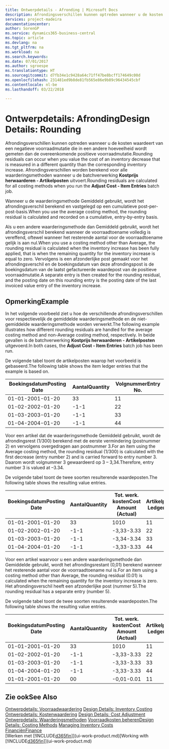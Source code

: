 ```yaml
---
title: Ontwerpdetails - Afronding | Microsoft Docs
description: Afrondingsverschillen kunnen optreden wanneer u de kosten waardeert van een negatieve voorraadmutatie die in een andere hoeveelheid wordt gemeten dan de overeenkomende positieve voorraadmutatie. Afrondingsverschillen worden berekend voor alle waarderingsmethoden wanneer u de batchverwerking **Kostprijs herwaarderen - Artikelposten** uitvoert.
services: project-madeira
documentationcenter: 
author: SorenGP
ms.service: dynamics365-business-central
ms.topic: article
ms.devlang: na
ms.tgt_pltfrm: na
ms.workload: na
ms.search.keywords: 
ms.date: 07/01/2017
ms.author: sgroespe
ms.translationtype: HT
ms.sourcegitcommit: d7fb34e1c9428a64c71ff47be8bcff174649c00d
ms.openlocfilehash: 231481ed9b8de81fb565e86e9b89c96434545cbf
ms.contentlocale: nl-be
ms.lasthandoff: 03/22/2018

---
```

# <a name="design-details-rounding"></a><span data-ttu-id="10502-104">Ontwerpdetails: Afronding</span><span class="sxs-lookup"><span data-stu-id="10502-104">Design Details: Rounding</span></span>
<span data-ttu-id="10502-105">Afrondingsverschillen kunnen optreden wanneer u de kosten waardeert van een negatieve voorraadmutatie die in een andere hoeveelheid wordt gemeten dan de overeenkomende positieve voorraadmutatie.</span><span class="sxs-lookup"><span data-stu-id="10502-105">Rounding residuals can occur when you value the cost of an inventory decrease that is measured in a different quantity than the corresponding inventory increase.</span></span> <span data-ttu-id="10502-106">Afrondingsverschillen worden berekend voor alle waarderingsmethoden wanneer u de batchverwerking **Kostprijs herwaarderen - Artikelposten** uitvoert.</span><span class="sxs-lookup"><span data-stu-id="10502-106">Rounding residuals are calculated for all costing methods when you run the **Adjust Cost - Item Entries** batch job.</span></span>  

 <span data-ttu-id="10502-107">Wanneer u de waarderingsmethode Gemiddeld gebruikt, wordt het afrondingsverschil berekend en vastgelegd op een cumulatieve post-per-post-basis.</span><span class="sxs-lookup"><span data-stu-id="10502-107">When you use the average costing method, the rounding residual is calculated and recorded on a cumulative, entry-by-entry basis.</span></span>  

 <span data-ttu-id="10502-108">Als u een andere waarderingsmethode dan Gemiddeld gebruikt, wordt het afrondingsverschil berekend wanneer de voorraadtoename volledig is vereffend, oftewel wanneer het resterende aantal voor de voorraadtoename gelijk is aan nul.</span><span class="sxs-lookup"><span data-stu-id="10502-108">When you use a costing method other than Average, the rounding residual is calculated when the inventory increase has been fully applied, that is when the remaining quantity for the inventory increase is equal to zero.</span></span> <span data-ttu-id="10502-109">Vervolgens is een afzonderlijke post gemaakt voor het afrondingsverschil en de boekingsdatum van deze afrondingspost is de boekingsdatum van de laatst gefactureerde waardepost van de positieve voorraadmutatie.</span><span class="sxs-lookup"><span data-stu-id="10502-109">A separate entry is then created for the rounding residual, and the posting date on this rounding entry is the posting date of the last invoiced value entry of the inventory increase.</span></span>  

## <a name="example"></a><span data-ttu-id="10502-110">Opmerking</span><span class="sxs-lookup"><span data-stu-id="10502-110">Example</span></span>  
 <span data-ttu-id="10502-111">In het volgende voorbeeld ziet u hoe de verschillende afrondingsverschillen voor respectievelijk de gemiddelde waarderingsmethode en de niet-gemiddelde waarderingsmethode worden verwerkt.</span><span class="sxs-lookup"><span data-stu-id="10502-111">The following example illustrates how different rounding residuals are handled for the average costing method and non-Average costing method, respectively.</span></span> <span data-ttu-id="10502-112">In beide gevallen is de batchverwerking **Kostprijs herwaarderen - Artikelposten** uitgevoerd.</span><span class="sxs-lookup"><span data-stu-id="10502-112">In both cases, the **Adjust Cost - Item Entries** batch job has been run.</span></span>  

 <span data-ttu-id="10502-113">De volgende tabel toont de artikelposten waarop het voorbeeld is gebaseerd.</span><span class="sxs-lookup"><span data-stu-id="10502-113">The following table shows the item ledger entries that the example is based on.</span></span>  

|<span data-ttu-id="10502-114">Boekingsdatum</span><span class="sxs-lookup"><span data-stu-id="10502-114">Posting Date</span></span>|<span data-ttu-id="10502-115">Aantal</span><span class="sxs-lookup"><span data-stu-id="10502-115">Quantity</span></span>|<span data-ttu-id="10502-116">Volgnummer</span><span class="sxs-lookup"><span data-stu-id="10502-116">Entry No.</span></span>|  
|------------------|--------------|---------------|  
|<span data-ttu-id="10502-117">01-01-20</span><span class="sxs-lookup"><span data-stu-id="10502-117">01-01-20</span></span>|<span data-ttu-id="10502-118">3</span><span class="sxs-lookup"><span data-stu-id="10502-118">3</span></span>|<span data-ttu-id="10502-119">1</span><span class="sxs-lookup"><span data-stu-id="10502-119">1</span></span>|  
|<span data-ttu-id="10502-120">01-02-20</span><span class="sxs-lookup"><span data-stu-id="10502-120">02-01-20</span></span>|<span data-ttu-id="10502-121">-1</span><span class="sxs-lookup"><span data-stu-id="10502-121">-1</span></span>|<span data-ttu-id="10502-122">2</span><span class="sxs-lookup"><span data-stu-id="10502-122">2</span></span>|  
|<span data-ttu-id="10502-123">01-03-20</span><span class="sxs-lookup"><span data-stu-id="10502-123">03-01-20</span></span>|<span data-ttu-id="10502-124">-1</span><span class="sxs-lookup"><span data-stu-id="10502-124">-1</span></span>|<span data-ttu-id="10502-125">3</span><span class="sxs-lookup"><span data-stu-id="10502-125">3</span></span>|  
|<span data-ttu-id="10502-126">01-04-20</span><span class="sxs-lookup"><span data-stu-id="10502-126">04-01-20</span></span>|<span data-ttu-id="10502-127">-1</span><span class="sxs-lookup"><span data-stu-id="10502-127">-1</span></span>|<span data-ttu-id="10502-128">4</span><span class="sxs-lookup"><span data-stu-id="10502-128">4</span></span>|  

 <span data-ttu-id="10502-129">Voor een artikel dat de waarderingsmethode Gemiddeld gebruikt, wordt de afrondingsrest (1/300) berekend met de eerste vermindering (postnummer 2) en vervolgens overgedragen aan postnummer 3.</span><span class="sxs-lookup"><span data-stu-id="10502-129">For an item using the Average costing method, the rounding residual (1/300) is calculated with the first decrease (entry number 2) and is carried forward to entry number 3.</span></span> <span data-ttu-id="10502-130">Daarom wordt volgnummer 3 gewaardeerd op 3 – 3,34.</span><span class="sxs-lookup"><span data-stu-id="10502-130">Therefore, entry number 3 is valued at –3.34.</span></span>  

 <span data-ttu-id="10502-131">De volgende tabel toont de twee soorten resulterende waardeposten.</span><span class="sxs-lookup"><span data-stu-id="10502-131">The following table shows the resulting value entries.</span></span>  

|<span data-ttu-id="10502-132">Boekingsdatum</span><span class="sxs-lookup"><span data-stu-id="10502-132">Posting Date</span></span>|<span data-ttu-id="10502-133">Aantal</span><span class="sxs-lookup"><span data-stu-id="10502-133">Quantity</span></span>|<span data-ttu-id="10502-134">Tot. werk. kosten</span><span class="sxs-lookup"><span data-stu-id="10502-134">Cost Amount (Actual)</span></span>|<span data-ttu-id="10502-135">Artikelpostnr.</span><span class="sxs-lookup"><span data-stu-id="10502-135">Item Ledger Entry No.</span></span>|<span data-ttu-id="10502-136">Volgnummer</span><span class="sxs-lookup"><span data-stu-id="10502-136">Entry No.</span></span>|  
|------------------|--------------|----------------------------|---------------------------|---------------|  
|<span data-ttu-id="10502-137">01-01-20</span><span class="sxs-lookup"><span data-stu-id="10502-137">01-01-20</span></span>|<span data-ttu-id="10502-138">3</span><span class="sxs-lookup"><span data-stu-id="10502-138">3</span></span>|<span data-ttu-id="10502-139">10</span><span class="sxs-lookup"><span data-stu-id="10502-139">10</span></span>|<span data-ttu-id="10502-140">1</span><span class="sxs-lookup"><span data-stu-id="10502-140">1</span></span>|<span data-ttu-id="10502-141">1</span><span class="sxs-lookup"><span data-stu-id="10502-141">1</span></span>|  
|<span data-ttu-id="10502-142">01-02-20</span><span class="sxs-lookup"><span data-stu-id="10502-142">02-01-20</span></span>|<span data-ttu-id="10502-143">-1</span><span class="sxs-lookup"><span data-stu-id="10502-143">-1</span></span>|<span data-ttu-id="10502-144">-3,33</span><span class="sxs-lookup"><span data-stu-id="10502-144">-3.33</span></span>|<span data-ttu-id="10502-145">2</span><span class="sxs-lookup"><span data-stu-id="10502-145">2</span></span>|<span data-ttu-id="10502-146">2</span><span class="sxs-lookup"><span data-stu-id="10502-146">2</span></span>|  
|<span data-ttu-id="10502-147">01-03-20</span><span class="sxs-lookup"><span data-stu-id="10502-147">03-01-20</span></span>|<span data-ttu-id="10502-148">-1</span><span class="sxs-lookup"><span data-stu-id="10502-148">-1</span></span>|<span data-ttu-id="10502-149">-3,34</span><span class="sxs-lookup"><span data-stu-id="10502-149">-3.34</span></span>|<span data-ttu-id="10502-150">3</span><span class="sxs-lookup"><span data-stu-id="10502-150">3</span></span>|<span data-ttu-id="10502-151">3</span><span class="sxs-lookup"><span data-stu-id="10502-151">3</span></span>|  
|<span data-ttu-id="10502-152">01-04-20</span><span class="sxs-lookup"><span data-stu-id="10502-152">04-01-20</span></span>|<span data-ttu-id="10502-153">-1</span><span class="sxs-lookup"><span data-stu-id="10502-153">-1</span></span>|<span data-ttu-id="10502-154">-3,33</span><span class="sxs-lookup"><span data-stu-id="10502-154">-3.33</span></span>|<span data-ttu-id="10502-155">4</span><span class="sxs-lookup"><span data-stu-id="10502-155">4</span></span>|<span data-ttu-id="10502-156">4</span><span class="sxs-lookup"><span data-stu-id="10502-156">4</span></span>|  

 <span data-ttu-id="10502-157">Voor een artikel waarvoor u een andere waarderingsmethode dan Gemiddelde gebruikt, wordt het afrondingsrestant (0,01) berekend wanneer het resterende aantal voor de voorraadtoename nul is.</span><span class="sxs-lookup"><span data-stu-id="10502-157">For an item using a costing method other than Average, the rounding residual (0.01) is calculated when the remaining quantity for the inventory increase is zero.</span></span> <span data-ttu-id="10502-158">Het afrondingsverschil heeft een afzonderlijke post (nummer 5).</span><span class="sxs-lookup"><span data-stu-id="10502-158">The rounding residual has a separate entry (number 5).</span></span>  

 <span data-ttu-id="10502-159">De volgende tabel toont de twee soorten resulterende waardeposten.</span><span class="sxs-lookup"><span data-stu-id="10502-159">The following table shows the resulting value entries.</span></span>  

|<span data-ttu-id="10502-160">Boekingsdatum</span><span class="sxs-lookup"><span data-stu-id="10502-160">Posting Date</span></span>|<span data-ttu-id="10502-161">Aantal</span><span class="sxs-lookup"><span data-stu-id="10502-161">Quantity</span></span>|<span data-ttu-id="10502-162">Tot. werk. kosten</span><span class="sxs-lookup"><span data-stu-id="10502-162">Cost Amount (Actual)</span></span>|<span data-ttu-id="10502-163">Artikelpostnr.</span><span class="sxs-lookup"><span data-stu-id="10502-163">Item Ledger Entry No.</span></span>|<span data-ttu-id="10502-164">Volgnummer</span><span class="sxs-lookup"><span data-stu-id="10502-164">Entry No.</span></span>|  
|------------------|--------------|----------------------------|---------------------------|---------------|  
|<span data-ttu-id="10502-165">01-01-20</span><span class="sxs-lookup"><span data-stu-id="10502-165">01-01-20</span></span>|<span data-ttu-id="10502-166">3</span><span class="sxs-lookup"><span data-stu-id="10502-166">3</span></span>|<span data-ttu-id="10502-167">10</span><span class="sxs-lookup"><span data-stu-id="10502-167">10</span></span>|<span data-ttu-id="10502-168">1</span><span class="sxs-lookup"><span data-stu-id="10502-168">1</span></span>|<span data-ttu-id="10502-169">1</span><span class="sxs-lookup"><span data-stu-id="10502-169">1</span></span>|  
|<span data-ttu-id="10502-170">01-02-20</span><span class="sxs-lookup"><span data-stu-id="10502-170">02-01-20</span></span>|<span data-ttu-id="10502-171">-1</span><span class="sxs-lookup"><span data-stu-id="10502-171">-1</span></span>|<span data-ttu-id="10502-172">-3,33</span><span class="sxs-lookup"><span data-stu-id="10502-172">-3.33</span></span>|<span data-ttu-id="10502-173">2</span><span class="sxs-lookup"><span data-stu-id="10502-173">2</span></span>|<span data-ttu-id="10502-174">2</span><span class="sxs-lookup"><span data-stu-id="10502-174">2</span></span>|  
|<span data-ttu-id="10502-175">01-03-20</span><span class="sxs-lookup"><span data-stu-id="10502-175">03-01-20</span></span>|<span data-ttu-id="10502-176">-1</span><span class="sxs-lookup"><span data-stu-id="10502-176">-1</span></span>|<span data-ttu-id="10502-177">-3,33</span><span class="sxs-lookup"><span data-stu-id="10502-177">-3.33</span></span>|<span data-ttu-id="10502-178">3</span><span class="sxs-lookup"><span data-stu-id="10502-178">3</span></span>|<span data-ttu-id="10502-179">3</span><span class="sxs-lookup"><span data-stu-id="10502-179">3</span></span>|  
|<span data-ttu-id="10502-180">01-04-20</span><span class="sxs-lookup"><span data-stu-id="10502-180">04-01-20</span></span>|<span data-ttu-id="10502-181">-1</span><span class="sxs-lookup"><span data-stu-id="10502-181">-1</span></span>|<span data-ttu-id="10502-182">-3,33</span><span class="sxs-lookup"><span data-stu-id="10502-182">-3.33</span></span>|<span data-ttu-id="10502-183">4</span><span class="sxs-lookup"><span data-stu-id="10502-183">4</span></span>|<span data-ttu-id="10502-184">4</span><span class="sxs-lookup"><span data-stu-id="10502-184">4</span></span>|  
|<span data-ttu-id="10502-185">01-01-20</span><span class="sxs-lookup"><span data-stu-id="10502-185">01-01-20</span></span>|<span data-ttu-id="10502-186">0</span><span class="sxs-lookup"><span data-stu-id="10502-186">0</span></span>|<span data-ttu-id="10502-187">-0,01</span><span class="sxs-lookup"><span data-stu-id="10502-187">-0.01</span></span>|<span data-ttu-id="10502-188">1</span><span class="sxs-lookup"><span data-stu-id="10502-188">1</span></span>|<span data-ttu-id="10502-189">5</span><span class="sxs-lookup"><span data-stu-id="10502-189">5</span></span>|  

## <a name="see-also"></a><span data-ttu-id="10502-190">Zie ook</span><span class="sxs-lookup"><span data-stu-id="10502-190">See Also</span></span>  
 <span data-ttu-id="10502-191">[Ontwerpdetails: Voorraadwaardering](design-details-inventory-costing.md) </span><span class="sxs-lookup"><span data-stu-id="10502-191">[Design Details: Inventory Costing](design-details-inventory-costing.md) </span></span>  
 <span data-ttu-id="10502-192">[Ontwerpdetails: Kostenwaardering](design-details-cost-adjustment.md) </span><span class="sxs-lookup"><span data-stu-id="10502-192">[Design Details: Cost Adjustment](design-details-cost-adjustment.md) </span></span>  
 <span data-ttu-id="10502-193">[Ontwerpdetails: Waarderingsmethoden](design-details-costing-methods.md) [Voorraadkosten beheren](finance-manage-inventory-costs.md)</span><span class="sxs-lookup"><span data-stu-id="10502-193">[Design Details: Costing Methods](design-details-costing-methods.md) [Managing Inventory Costs](finance-manage-inventory-costs.md)</span></span>  
 [<span data-ttu-id="10502-194">Financiën</span><span class="sxs-lookup"><span data-stu-id="10502-194">Finance</span></span>](finance.md)  
 <span data-ttu-id="10502-195">[Werken met [!INCLUDE[d365fin](includes/d365fin_md.md)]](ui-work-product.md)</span><span class="sxs-lookup"><span data-stu-id="10502-195">[Working with [!INCLUDE[d365fin](includes/d365fin_md.md)]](ui-work-product.md)</span></span>


